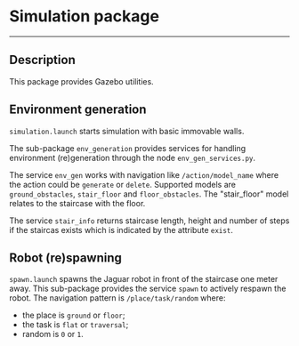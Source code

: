 # Simulation package

- - -
## Description
This package provides Gazebo utilities.
## Environment generation
`simulation.launch` starts simulation with basic immovable walls.

The sub-package `env_generation` provides services for handling environment (re)generation through the node `env_gen_services.py`.

The service `env_gen` works with navigation like `/action/model_name` where the action could be `generate` or `delete`.
Supported models are `ground_obstacles`, `stair_floor` and `floor_obstacles`. 
The "stair_floor" model relates to the staircase with the floor.

The service `stair_info` returns staircase length, height and number of steps if the staircas exists which is indicated by the attribute `exist`.

## Robot (re)spawning
`spawn.launch` spawns the Jaguar robot in front of the staircase one meter away.
This sub-package provides the service `spawn` to actively respawn the robot.
The navigation pattern is `/place/task/random` where:
* the place is `ground` or `floor`;
* the task is `flat` or `traversal`;
* random is `0` or `1`.


